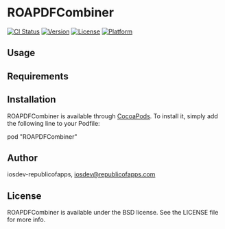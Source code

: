 # ROAPDFCombiner

[![CI Status](http://img.shields.io/travis/iosdev-republicofapps/ROAPDFCombiner.svg?style=flat)](https://travis-ci.org/iosdev-republicofapps/ROAPDFCombiner)
[![Version](https://img.shields.io/cocoapods/v/ROAPDFCombiner.svg?style=flat)](http://cocoadocs.org/docsets/ROAPDFCombiner)
[![License](https://img.shields.io/cocoapods/l/ROAPDFCombiner.svg?style=flat)](http://cocoadocs.org/docsets/ROAPDFCombiner)
[![Platform](https://img.shields.io/cocoapods/p/ROAPDFCombiner.svg?style=flat)](http://cocoadocs.org/docsets/ROAPDFCombiner)

## Usage


## Requirements

## Installation

ROAPDFCombiner is available through [CocoaPods](http://cocoapods.org). To install
it, simply add the following line to your Podfile:

pod "ROAPDFCombiner"

## Author

iosdev-republicofapps, iosdev@republicofapps.com

## License

ROAPDFCombiner is available under the BSD license. See the LICENSE file for more info.
